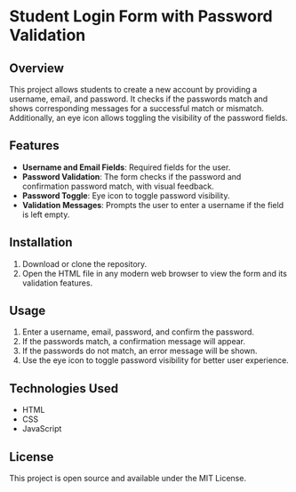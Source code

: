 # Student Login Form with Password Validation

## Overview
This project allows students to create a new account by providing a username, email, and password. It checks if the passwords match and shows corresponding messages for a successful match or mismatch. Additionally, an eye icon allows toggling the visibility of the password fields.

## Features
- **Username and Email Fields**: Required fields for the user.
- **Password Validation**: The form checks if the password and confirmation password match, with visual feedback.
- **Password Toggle**: Eye icon to toggle password visibility.
- **Validation Messages**: Prompts the user to enter a username if the field is left empty.

## Installation
1. Download or clone the repository.
2. Open the HTML file in any modern web browser to view the form and its validation features.

## Usage
1. Enter a username, email, password, and confirm the password.
2. If the passwords match, a confirmation message will appear.
3. If the passwords do not match, an error message will be shown.
4. Use the eye icon to toggle password visibility for better user experience.

## Technologies Used
- HTML
- CSS
- JavaScript

## License
This project is open source and available under the MIT License.
